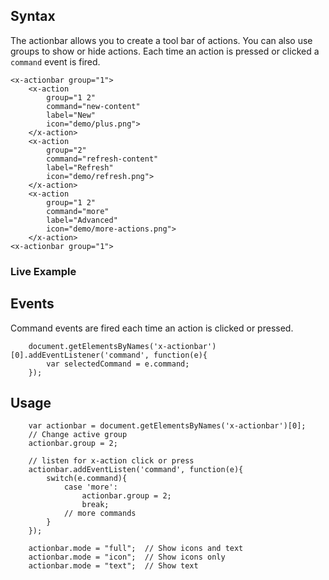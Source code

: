 
## Syntax

The actionbar allows you to create a tool bar of actions.  You can also use groups to show or hide actions.  Each time an action is pressed or clicked a ```command``` event is fired.

```
<x-actionbar group="1">
	<x-action 
		group="1 2"
		command="new-content" 
		label="New" 
		icon="demo/plus.png">
	</x-action>
	<x-action
		group="2"
		command="refresh-content" 
		label="Refresh" 
		icon="demo/refresh.png">
	</x-action>
	<x-action
		group="1 2"
		command="more" 
		label="Advanced" 
		icon="demo/more-actions.png">
	</x-action>
<x-actionbar group="1">
```


### Live Example
<x-actionbar group="1">
	<x-action 
		group="1"
		command="new-content" 
		label="New" 
		icon="demo/plus.png">
	</x-action>
	<x-action
		group="1"
		command="refresh-content" 
		label="Refresh" 
		icon="demo/refresh.png">
	</x-action>
<x-actionbar group="1">

## Events
Command events are fired each time an action is clicked or pressed.

```
	document.getElementsByNames('x-actionbar')[0].addEventListener('command', function(e){
		var selectedCommand = e.command;
	});

```

## Usage

```
	var actionbar = document.getElementsByNames('x-actionbar')[0];
	// Change active group
	actionbar.group = 2;

	// listen for x-action click or press
	actionbar.addEventListen('command', function(e){
		switch(e.command){
			case 'more':
				actionbar.group = 2;
				break;
			// more commands
		}
	});

	actionbar.mode = "full";  // Show icons and text
	actionbar.mode = "icon";  // Show icons only
	actionbar.mode = "text";  // Show text

```


